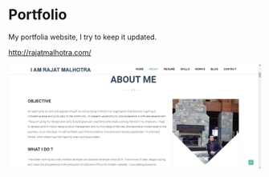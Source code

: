 # Portfolio
My portfolia website, I try to keep it updated.

http://rajatmalhotra.com/

![preview](preview.png)

